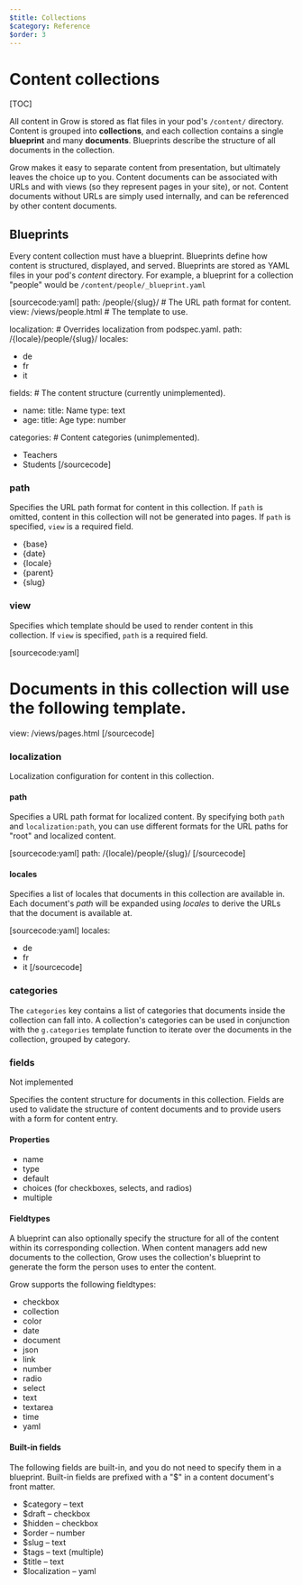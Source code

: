 ```yaml
---
$title: Collections
$category: Reference
$order: 3
---
```

# Content collections

[TOC]

All content in Grow is stored as flat files in your pod's `/content/` directory. Content is grouped into __collections__, and each collection contains a single __blueprint__ and many __documents__. Blueprints describe the structure of all documents in the collection.

Grow makes it easy to separate content from presentation, but ultimately leaves the choice up to you. Content documents can be associated with URLs and with views (so they represent pages in your site), or not. Content documents without URLs are simply used internally, and can be referenced by other content documents.

## Blueprints

Every content collection must have a blueprint. Blueprints define how content is structured, displayed, and served. Blueprints are stored as YAML files in your pod's *content* directory.  For example, a blueprint for a collection "people" would be `/content/people/_blueprint.yaml`

[sourcecode:yaml]
path: /people/{slug}/              # The URL path format for content.
view: /views/people.html           # The template to use.

localization:                      # Overrides localization from podspec.yaml.
  path: /{locale}/people/{slug}/
  locales:
  - de
  - fr
  - it

fields:                            # The content structure (currently unimplemented).
- name:
    title: Name
    type: text
- age:
    title: Age
    type: number

categories:                        # Content categories (unimplemented).
- Teachers
- Students
[/sourcecode]

### path

Specifies the URL path format for content in this collection. If `path` is omitted, content in this collection will not be generated into pages. If `path` is specified, `view` is a required field.

  - {base}
  - {date}
  - {locale}
  - {parent}
  - {slug}

### view

Specifies which template should be used to render content in this collection. If `view` is specified, `path` is a required field.

[sourcecode:yaml]
# Documents in this collection will use the following template.
view: /views/pages.html
[/sourcecode]

### localization

Localization configuration for content in this collection.

#### path

Specifies a URL path format for localized content. By specifying both `path` and `localization:path`, you can use different formats for the URL paths for "root" and localized content.

[sourcecode:yaml]
path: /{locale}/people/{slug}/
[/sourcecode]

#### locales

Specifies a list of locales that documents in this collection are available in. Each document's *path* will be expanded using *locales* to derive the URLs that the document is available at.

[sourcecode:yaml]
locales:
- de
- fr
- it
[/sourcecode]

### categories

The `categories` key contains a list of categories that documents inside the collection can fall into. A collection's categories can be used in conjunction with the `g.categories` template function to iterate over the documents in the collection, grouped by category.

### fields

<div class="badge badge-not-implemented">Not implemented</div>

Specifies the content structure for documents in this collection. Fields are used to validate the structure of content documents and to provide users with a form for content entry.

#### Properties

- name
- type
- default
- choices (for checkboxes, selects, and radios)
- multiple

#### Fieldtypes

A blueprint can also optionally specify the structure for all of the content within its corresponding collection. When content managers add new documents to the collection, Grow uses the collection's blueprint to generate the form the person uses to enter the content.

Grow supports the following fieldtypes:

- checkbox
- collection
- color
- date
- document
- json
- link
- number
- radio
- select
- text
- textarea
- time
- yaml

#### Built-in fields

The following fields are built-in, and you do not need to specify them in a blueprint. Built-in fields are prefixed with a "$" in a content document's front matter.

- $category – text
- $draft – checkbox
- $hidden – checkbox
- $order – number
- $slug – text
- $tags – text (multiple)
- $title – text
- $localization – yaml
